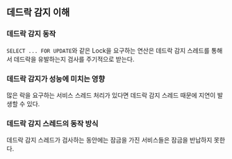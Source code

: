 
## 데드락 감지 이해

### 데드락 감지 동작
`SELECT ... FOR UPDATE`와 같은 Lock을 요구하는 연산은 데드락 감지 스레드를 통해서 데드락을 유발하는지 검사를 주기적으로 받는다.

### 데드락 감지가 성능에 미치는 영향
많은 락을 요구하는 서비스 스레드 처리가 있다면 데드락 감지 스레드 때문에 지연이 발생할 수 있다.

### 데드락 감지 스레드의 동작 방식
데드락 감지 스레드가 검사하는 동안에는 잠금을 가진 서비스들은 잠금을 반납하지 못한다.
